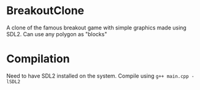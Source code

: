 # BreakoutClone
A clone of the famous breakout game with simple graphics made using SDL2.
Can use any polygon as "blocks"


# Compilation
Need to have SDL2 installed on the system.
Compile using
`g++ main.cpp -lSDL2`